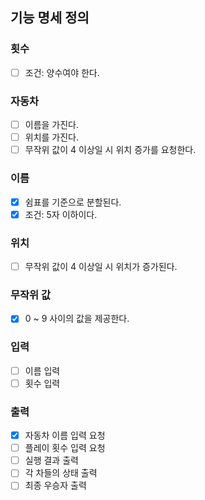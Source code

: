 ## 기능 명세 정의
### 횟수
- [ ] 조건: 양수여야 한다.
### 자동차
- [ ] 이름을 가진다.
- [ ] 위치를 가진다.
- [ ] 무작위 값이 4 이상일 시 위치 증가를 요청한다.
### 이름
- [x] 쉼표를 기준으로 분할된다.
- [x] 조건: 5자 이하이다.
### 위치
- [ ] 무작위 값이 4 이상일 시 위치가 증가된다.
### 무작위 값
- [x] 0 ~ 9 사이의 값을 제공한다.
### 입력
- [ ] 이름 입력
- [ ] 횟수 입력
### 출력
- [x] 자동차 이름 입력 요청
- [ ] 플레이 횟수 입력 요청
- [ ] 실행 결과 출력
- [ ] 각 차들의 상태 출력
- [ ] 최종 우승자 출력
